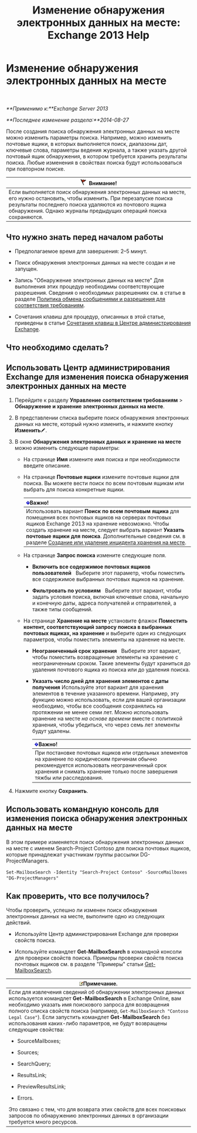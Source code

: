 ﻿---
title: 'Изменение обнаружения электронных данных на месте: Exchange 2013 Help'
TOCTitle: Изменение обнаружения электронных данных на месте
ms:assetid: 3162743c-cc12-4997-91e0-bcbfea8bcb17
ms:mtpsurl: https://technet.microsoft.com/ru-ru/library/Dd335182(v=EXCHG.150)
ms:contentKeyID: 50487765
ms.date: 05/22/2018
mtps_version: v=EXCHG.150
ms.translationtype: MT
---

# Изменение обнаружения электронных данных на месте

 

_**Применимо к:**Exchange Server 2013_

_**Последнее изменение раздела:**2014-08-27_

После создания поиска обнаружения электронных данных на месте можно изменить параметры поиска. Например, можно изменить почтовые ящики, в которых выполняется поиск, диапазоны дат, ключевые слова, параметры ведения журнала, а также указать другой почтовый ящик обнаружения, в котором требуется хранить результаты поиска. Любые изменения в свойствах поиска будут использоваться при повторном поиске.

<table>
<thead>
<tr class="header">
<th><img src="images/Dd876857.Caution(EXCHG.150).gif" title="Внимание!" alt="Внимание!" />Внимание!</th>
</tr>
</thead>
<tbody>
<tr class="odd">
<td>Если выполняется поиск обнаружения электронных данных на месте, его нужно остановить, чтобы изменить. При перезапуске поиска результаты последнего поиска удаляются из почтового ящика обнаружения. Однако журналы предыдущих операций поиска сохраняются.</td>
</tr>
</tbody>
</table>


## Что нужно знать перед началом работы

  - Предполагаемое время для завершения: 2–5 минут.

  - Поиск обнаружения электронных данных на месте создан и не запущен.

  - Запись "Обнаружение электронных данных на месте" Для выполнения этих процедур необходимы соответствующие разрешения. Сведения о необходимых разрешениях см. в статье в разделе [Политика обмена сообщениями и разрешения для соответствия требованиям](messaging-policy-and-compliance-permissions-exchange-2013-help.md).

  - Сочетания клавиш для процедур, описанных в этой статье, приведены в статье [Сочетания клавиш в Центре администрирования Exchange](keyboard-shortcuts-in-the-exchange-admin-center-exchange-online-protection-help.md).

## Что необходимо сделать?

## Использовать Центр администрирования Exchange для изменения поиска обнаружения электронных данных на месте

1.  Перейдите к разделу **Управление соответствием требованиям** \> **Обнаружение и хранение электронных данных на месте**.

2.  В представлении списка выберите поиск обнаружения электронных данных на месте, который нужно изменить, и нажмите кнопку **Изменить**![Значок редактирования](images/Bb124582.6f53ccb2-1f13-4c02-bea0-30690e6ea71d(EXCHG.150).gif "Значок редактирования").

3.  В окне **Обнаружения электронных данных и хранение на месте** можно изменить следующие параметры:
    
      - На странице **Имя** измените имя поиска и при необходимости введите описание.
    
      - На странице **Почтовые ящики** измените почтовые ящики для поиска. Вы можете вести поиск по всем почтовым ящикам или выбрать для поиска конкретные ящики.
        
        <table>
        <thead>
        <tr class="header">
        <th><img src="images/Dd876857.important(EXCHG.150).gif" title="Важно" alt="Важно" />Важно!</th>
        </tr>
        </thead>
        <tbody>
        <tr class="odd">
        <td>Использовать вариант <strong>Поиск по всем почтовым ящика</strong> для помещения всех почтовых ящиков на серверах почтовых ящиков Exchange 2013 на хранение невозможно. Чтобы создать хранение на месте, следует выбрать вариант <strong>Указать почтовые ящики для поиска</strong>. Дополнительные сведения см. в разделе <a href="create-or-remove-an-in-place-hold-exchange-2013-help.md">Создание или удаление инцидента хранения на месте</a>.</td>
        </tr>
        </tbody>
        </table>
    
      - На странице **Запрос поиска** измените следующие поля.
        
          - **Включить все содержимое почтовых ящиков пользователей**   Выберите этот параметр, чтобы поместить все содержимое выбранных почтовых ящиков на хранение.
        
          - **Фильтровать по условиям**   Выберите этот вариант, чтобы задать условия поиска, включая ключевые слова, начальную и конечную даты, адреса получателей и отправителей, а также типы сообщений.
    
      - На странице **Хранение на месте** установите флажок **Поместить контент, соответствующий запросу поиска в выбранных почтовых ящиках, на хранение** и выберите один из следующих параметров, чтобы поместить элементы на хранение на месте.
        
          - **Неограниченный срок хранения**   Выберите этот вариант, чтобы поместить возвращенные элементы на хранение с неограниченным сроком. Такие элементы будут храниться до удаления почтового ящика из поиска или до удаления поиска.
        
          - **Указать число дней для хранения элементов с даты получения** Используйте этот вариант для хранения элементов в течение указанного времени. Например, эту функцию можно использовать, если для вашей организации необходимо, чтобы все сообщения сохранялись на протяжении не менее семи лет. Можно использовать хранение на месте *на основе времени* вместе с политикой хранения, чтобы убедиться, что через семь лет элементы будут удалены.
            
            <table>
            <thead>
            <tr class="header">
            <th><img src="images/Dd876857.important(EXCHG.150).gif" title="Важно" alt="Важно" />Важно!</th>
            </tr>
            </thead>
            <tbody>
            <tr class="odd">
            <td>При постановке почтовых ящиков или отдельных элементов на хранение по юридическим причинам обычно рекомендуется использовать неограниченный срок хранения и снимать хранение только после завершения тяжбы или расследования.</td>
            </tr>
            </tbody>
            </table>


4.  Нажмите кнопку **Сохранить**.

## Использовать командную консоль для изменения поиска обнаружения электронных данных на месте

В этом примере изменяется поиск обнаружения электронных данных на месте с именем Search-Project Contoso для поиска почтовых ящиков, которые принадлежат участникам группы рассылки DG-ProjectManagers.

    Set-MailboxSearch -Identity "Search-Project Contoso" -SourceMailboxes "DG-ProjectManagers"

## Как проверить, что все получилось?

Чтобы проверить, успешно ли изменен поиск обнаружения электронных данных на месте, выполните одно из следующих действий.

  - Используйте Центр администрирования Exchange для проверки свойств поиска.

  - Используйте командлет **Get-MailboxSearch** в командной консоли для проверки свойств поиска. Примеры проверки свойств поиска почтовых ящиков см. в разделе "Примеры" статьи [Get-MailboxSearch](https://technet.microsoft.com/ru-ru/library/dd351021\(v=exchg.150\)).

<table>
<colgroup>
<col style="width: 100%" />
</colgroup>
<thead>
<tr class="header">
<th><img src="images/JJ126620.note(EXCHG.150).gif" title="Примечание" alt="Примечание" />Примечание.</th>
</tr>
</thead>
<tbody>
<tr class="odd">
<td>Если для извлечения сведений об обнаружении электронных данных используется командлет <strong>Get-MailboxSearch</strong> в Exchange Online, вам необходимо указать имя поискового запроса для возвращения полного списка свойств поиска (например, <code>Get-MailboxSearch &quot;Contoso Legal Case&quot;</code>). Если запустить командлет <strong>Get-MailboxSearch</strong> без использования каких-либо параметров, не будут возвращены следующие свойства:
<ul>
<li><p>SourceMailboxes;</p></li>
<li><p>Sources;</p></li>
<li><p>SearchQuery;</p></li>
<li><p>ResultsLink;</p></li>
<li><p>PreviewResultsLink;</p></li>
<li><p>Errors.</p></li>
</ul>
Это связано с тем, что для возврата этих свойств для всех поисковых запросов по обнаружению электронных данных в организации требуется много ресурсов.</td>
</tr>
</tbody>
</table>

